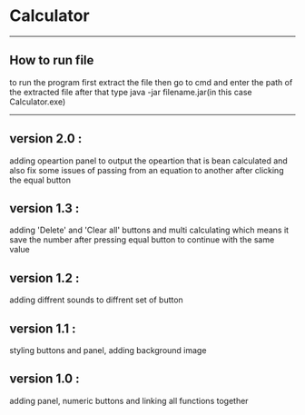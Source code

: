 # Calculator  
---

<h2>How to run file</h2>  
to run the program first extract the file
then go to cmd and enter the path of the extracted file
after that type java -jar filename.jar(in this case Calculator.exe) 

---
<h2> version 2.0 :</h2>
adding opeartion panel to output the opeartion that is bean calculated and also 
fix some issues of passing from an equation to another after clicking the equal button

<h2> version 1.3 :</h2>

adding 'Delete' and 'Clear all' buttons and multi calculating which means it 
save the number after pressing equal button to continue with the same value 

<h2> version 1.2 :</h2>
adding diffrent sounds to diffrent set of button  

<h2> version 1.1 :</h2>

styling buttons and panel, adding background image 


<h2> version 1.0 :</h2>

adding panel, numeric buttons and linking all functions together  

